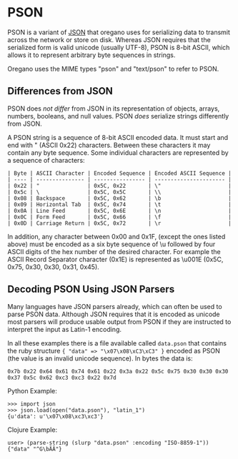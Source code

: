 PSON
=============

PSON is a variant of [JSON](http://json.org) that oregano uses for serializing
data to transmit across the network or store on disk. Whereas JSON requires
that the serialized form is valid unicode (usually UTF-8), PSON is 8-bit ASCII,
which allows it to represent arbitrary byte sequences in strings.

Oregano uses the MIME types "pson" and "text/pson" to refer to PSON.

Differences from JSON
---------------------

PSON does *not differ* from JSON in its representation of objects, arrays,
numbers, booleans, and null values. PSON *does* serialize strings differently
from JSON.

A PSON string is a sequence of 8-bit ASCII encoded data. It must start and end
with " (ASCII 0x22) characters. Between these characters it may contain any
byte sequence. Some individual characters are represented by a sequence of
characters:

    | Byte | ASCII Character | Encoded Sequence | Encoded ASCII Sequence |
    | ---- | --------------- | ---------------- | ---------------------- |
    | 0x22 | "               | 0x5C, 0x22       | \"                     |
    | 0x5c | \               | 0x5C, 0x5C       | \\                     |
    | 0x08 | Backspace       | 0x5C, 0x62       | \b                     |
    | 0x09 | Horizontal Tab  | 0x5C, 0x74       | \t                     |
    | 0x0A | Line Feed       | 0x5C, 0x6E       | \n                     |
    | 0x0C | Form Feed       | 0x5C, 0x66       | \f                     |
    | 0x0D | Carriage Return | 0x5C, 0x72       | \r                     |

In addition, any character between 0x00 and 0x1F, (except the ones listed
above) must be encoded as a six byte sequence of \u followed by four ASCII
digits of the hex number of the desired character. For example the ASCII
Record Separator character (0x1E) is represented as \u001E (0x5C, 0x75, 0x30,
0x30, 0x31, 0x45).

Decoding PSON Using JSON Parsers
--------------------------------

Many languages have JSON parsers already, which can often be used to parse PSON
data. Although JSON requires that it is encoded as unicode most parsers will
produce usable output from PSON if they are instructed to interpret the input
as Latin-1 encoding.

In all these examples there is a file available called `data.pson` that
contains the ruby structure `{ "data" => "\x07\x08\xC3\xC3" }` encoded as
PSON (the value is an invalid unicode sequence). In bytes the data is:

    0x7b 0x22 0x64 0x61 0x74 0x61 0x22 0x3a 0x22 0x5c 0x75 0x30 0x30 0x30 0x37 0x5c 0x62 0xc3 0xc3 0x22 0x7d

Python Example:

    >>> import json
    >>> json.load(open("data.pson"), "latin_1")
    {u'data': u'\x07\x08\xc3\xc3'}

Clojure Example:

    user> (parse-string (slurp "data.pson" :encoding "ISO-8859-1"))
    {"data" "^G\bÃÃ"}
